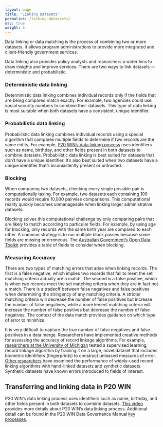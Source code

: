 ```yaml
---
layout: page
title: 'Linking Datasets'
permalink: /linking-datasests/
nav: true
weight: 6
---
```


Data linking or data matching is the process of combining two or more datasets. It allows program administrations to provide more integrated and client-friendly government services.

Data linking also provides policy analysts and researchers a wider lens to draw insights and improve services. There are two ways to link datasets — deterministic and probabilistic.

### Deterministic data linking

Deterministic data linking combines individual records only if the fields that are being compared match exactly. For example, two agencies could use social security numbers to combine their datasets. This type of data linking is most suitable when both datasets have a consistent, unique identifier.

### Probabilistic data linking

Probabilistic data linking combines individual records using a special algorithm that compares multiple fields to determine if two records are the same entity. For example, [P20 WIN’s data linking process](https://youtu.be/c6D_8qisXyA) uses identifiers such as name, birthday, and other fields present in both datasets to combine datasets. Probabilistic data linking is best suited for datasets that don’t have a unique identifier. It’s also best suited when two datasets have a unique identifier that’s inconsistently present or untrusted.

### Blocking

When comparing two datasets, checking every single possible pair is computationally taxing. For example, two datasets each containing 100 records would require 10,000 pairwise comparisons. This computational reality quickly becomes unmanageable when linking larger administrative datasets.

Blocking solves this computational challenge by only comparing pairs that are likely to match according to particular fields. For example, by using age for blocking, only records with the same birth year are compared to each other. A common strategy is to run multiple block passes because some fields are missing or erroneous. The [Australian Government’s Open Data Toolkit](https://toolkit.data.gov.au/Data_Linking_Information_Series_Sheet_4:_Probabilistic_linking.html) provides a table of fields to consider when blocking.

### Measuring Accuracy

There are two types of matching errors that arise when linking records. The first is a false negative, which implies two records that fail to meet the set matching criteria actually are a match. The second is a false positive, which is when two records meet the set matching criteria when they are in fact not a match. There is a tradeoff between false negatives and false positives when determining the stringency of any matching criteria. A stricter matching criteria will decrease the number of false positives but increase the number of false negatives, while a more lenient matching criteria will increase the number of false positives but decrease the number of false negatives. The context of the data match provides guidance on which type of error to minimize.

It is very difficult to capture the true number of false negatives and false positives in a data merge. Researchers have implemented creative methods for assessing the accuracy of record linkage algorithms. For example, [researchers at the University of Michigan](https://sites.lsa.umich.edu/mgms/wp-content/uploads/sites/283/2020/12/entity_resolution_20201203.pdf) tested a supervised learning, record linkage algorithm by training it on a large, novel dataset that includes biometric identifiers (fingerprints) to construct unbiased measures of error. [Other researchers](http://www-personal.umich.edu/~baileymj/Bailey_Cole_Henderson_Massey.pdf) have examined the performance of widely-used record linking algorithms with hand-linked datasets and synthetic datasets. Synthetic datasets have known errors introduced to fields of interest.

## Transferring and linking data in P20 WIN

P20 WIN’s data linking process uses identifiers such as name, birthday, and other fields present in both datasets to combine datasets. [This video](https://youtu.be/c6D_8qisXyA) provides more details about P20 WIN’s data linking process. Additional detail can be found in the P20 WIN Data Governance Manual [key processes](https://p20-win.github.io/Data-Governance-Manual/key-processes/).
